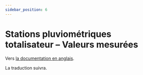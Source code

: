 ```yaml
---
sidebar_position: 6
---
```


# Stations pluviométriques totalisateur – Valeurs mesurées

Vers [la documentation en anglais](https://opendatadocs.meteoswiss.ch/a-data-groundbased/a6-totaliser-precipitation-stations).

La traduction suivra.
